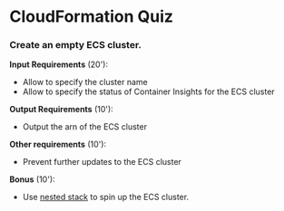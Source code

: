 # CloudFormation Quiz

###  Create an empty ECS cluster.

**Input Requirements** (20'):
+ Allow to specify the cluster name
+ Allow to specify the status of Container Insights for the ECS cluster

**Output Requirements** (10'):
+ Output the arn of the ECS cluster

**Other requirements** (10'):
+ Prevent further updates to the ECS cluster

**Bonus** (10'):
+ Use [nested stack](https://docs.aws.amazon.com/AWSCloudFormation/latest/UserGuide/using-cfn-nested-stacks.html) to spin up the ECS cluster.
